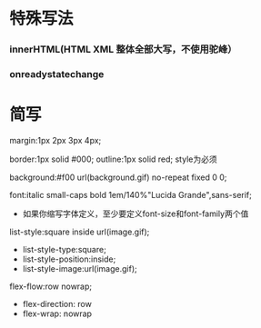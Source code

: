 # 特殊写法
### innerHTML(HTML XML 整体全部大写，不使用驼峰）
### onreadystatechange
# 简写
margin:1px 2px 3px 4px;

border:1px solid #000;
outline:1px solid red;
style为必须

background:#f00 url(background.gif) no-repeat fixed 0 0;

font:italic small-caps bold 1em/140%"Lucida Grande",sans-serif;
- 如果你缩写字体定义，至少要定义font-size和font-family两个值

list-style:square inside url(image.gif);
- list-style-type:square;
- list-style-position:inside;
- list-style-image:url(image.gif);

flex-flow:row nowrap;
- flex-direction: row
- flex-wrap: nowrap
